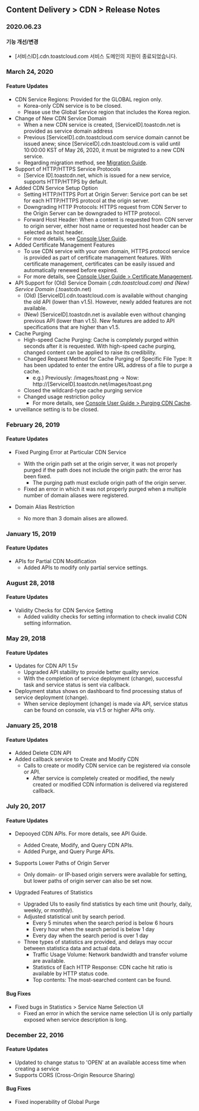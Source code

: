 ## Content Delivery > CDN > Release Notes


### 2020.06.23

#### 기능 개선/변경
* [서비스ID].cdn.toastcloud.com 서비스 도메인의 지원이 종료되었습니다.


### March 24, 2020

#### Feature Updates  
* CDN Service Regions: Provided for the GLOBAL region only.
	* Korea-only CDN service is to be closed. 
	* Please use the Global Service region that includes the Korea region.  
* Change of New CDN Service Domain 
	* When a new CDN service is created, [ServiceID].toastcdn.net is provided as service domain address
	* Previous [ServiceID].cdn.toastcloud.com service domain cannot be issued anew; since [ServiceID].cdn.toastcloud.com is valid until 10:00:00 KST of May 26, 2020, it must be migrated to a new CDN service. 
	* Regarding migration method, see [Migration Guide](./migration/).
* Support of HTTP/HTTPS Service Protocols 
	* [Service ID].toastcdn.net, which is issued for a new service, supports HTTP/HTTPS by default. 
* Added CDN Service Setup Option 
	* Setting HTTP/HTTPS Port at Origin Server: Service port can be set for each HTTP/HTTPS protocol at the origin server.
	* Downgrading HTTP Protocols: HTTPS request from CDN Server to the Origin Server can be downgraded to HTTP protocol. 
	* Forward Host Header: When a content is requested from CDN server to origin server, either host name or requested host header can be selected as host header.  
	* For more details, see [Console User Guide](./console-guide/).
* Added Certificate Management Features
	* To use CDN service with your own domain, HTTPS protocol service is provided as part of certificate management features. With certificate management, certificates can be easily issued and automatically renewed before expired. 
	* For more details, see [Console User Guide > Certificate Management](./console-guide/#_5).
* API Support for (Old) Service Domain (*.cdn.toastcloud.com) and (New) Service Domain (*.toastcdn.net)
	* (Old) [ServiceID].cdn.toastcloud.com is available without changing the old API (lower than v1.5). However, newly added features are not available. 
	* (New) [ServiceID].toastcdn.net is available even without changing previous API (lower than v1.5). New features are added to API specifications that are higher than v1.5. 
* Cache Purging 
	* High-speed Cache Purging: Cache is completely purged within seconds after it is requested. With high-speed cache purging, changed content can be applied to raise its credibility.  
	* Changed Request Method for Cache Purging of Specific File Type: It has been updated to enter the entire URL address of a file to purge a cache. 
		* e.g.) Previously: /images/toast.png -> Now: http://[ServiceID].toastcdn.net/images/toast.png
	* Closed the wildcard-type cache purging service 
	* Changed usage restriction policy 
		* For more details, see [Console User Guide > Purging CDN Cache](./console-guide/#cdn-purge).
* urveillance setting is to be closed.

### February 26, 2019 

#### Feature Updates
* Fixed Purging Error at Particular CDN Service 
	* With the origin path set at the origin server, it was not properly purged if the path does not include the origin path: the error has been fixed.    
		* The purging path must exclude origin path of the origin server. 
	* Fixed an error in which it was not properly purged when a multiple number of domain aliases were registered. 

* Domain Alias Restriction 
	* No more than 3 domain alises are allowed. 


### January 15, 2019 

#### Feature Updates 
* APIs for Partial CDN Modification 
	* Added APIs to modify only partial service settings.

### August 28, 2018 

#### Feature Updates
* Validity Checks for CDN Service Setting  
	* Added validity checks for setting information to check invalid CDN setting information.

### May 29, 2018 

#### Feature Updates
* Updates for CDN API 1.5v
	* Upgraded API stability to provide better quality service. 
	* With the completion of service deployment (change), successful task and service status is sent via callback. 
* Deployment status shows on dashboard to find processing status of service deployment (change). 
	* When service deployment (change) is made via API, service status can be found on console, via v1.5 or higher APIs only.   


### January 25, 2018 

#### Feature Updates
* Added Delete CDN API 
* Added callback service to Create and Modify CDN 
	* Calls to create or modify CDN service can be registered via console or API. 
		* After service is completely created or modified, the newly created or modified CDN information is delivered via registered callback. 

### July 20, 2017 

#### Feature Updates
* Depooyed CDN APIs. For more details, see API Guide.   
	* Added Create, Modify, and Query CDN APIs.
	* Added Purge, and Query Purge APIs.

* Supports Lower Paths of Origin Server
	* Only domain- or IP-based origin servers were available for setting, but lower paths of origin server can also be set now. 

* Upgraded Features of Statistics   
	* Upgraded UIs to easily find statistics by each time unit (hourly, daily, weekly, or monthly). 
	* Adjusted statistical unit by search period.  
		* Every 5 minutes when the search period is below 6 hours
		* Every hour when the search period is below 1 day
		* Every day when the search period is over 1 day 
	* Three types of statistics are provided, and delays may occur between statistica data and actual data. 
		* Traffic Usage Volume: Network bandwidth and transfer volume are available. 
		* Statistics of Each HTTP Response: CDN cache hit ratio is available by HTTP status code. 
		* Top contents: The most-searched content can be found.  

#### Bug Fixes
* Fixed bugs in Statistics > Service Name Selection UI  
	* Fixed an error in which the service name selection UI is only partially exposed when service description is long. 

### December 22, 2016 

#### Feature Updates
* Updated to change status to 'OPEN' at an available access time when creating a service
* Supports CORS (Cross-Origin Resource Sharing) 

#### Bug Fixes
* Fixed inoperability of Global Purge 
